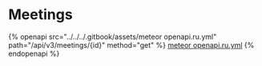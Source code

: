 # Meetings

{% openapi src="../../../.gitbook/assets/meteor openapi.ru.yml" path="/api/v3/meetings/{id}" method="get" %}
[meteor openapi.ru.yml](<../../../.gitbook/assets/meteor openapi.ru.yml>)
{% endopenapi %}

